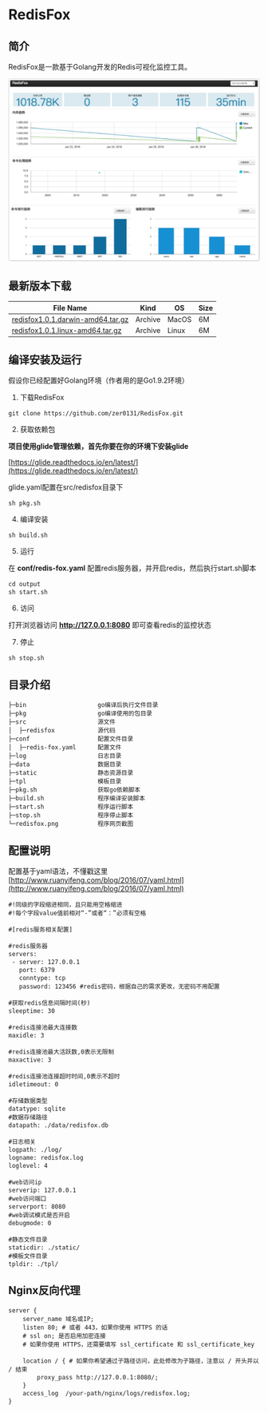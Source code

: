 # RedisFox

## 简介

RedisFox是一款基于Golang开发的Redis可视化监控工具。

![redisfox](./redisfox.png)

## 最新版本下载

File Name|Kind|OS|Size
------|------|------|------
[redisfox1.0.1.darwin-amd64.tar.gz](http://7xkyq4.com1.z0.glb.clouddn.com/redisfox/redisfox1.0.1.darwin-amd64.tar.gz)|Archive|MacOS|6M
[redisfox1.0.1.linux-amd64.tar.gz](http://7xkyq4.com1.z0.glb.clouddn.com/redisfox/redisfox1.0.1.linux-amd64.tar.gz)|Archive|Linux|6M

## 编译安装及运行

假设你已经配置好Golang环境（作者用的是Go1.9.2环境）

1. 下载RedisFox

```
git clone https://github.com/zer0131/RedisFox.git
```

2. 获取依赖包

**项目使用glide管理依赖，首先你要在你的环境下安装glide**

[https://glide.readthedocs.io/en/latest/](https://glide.readthedocs.io/en/latest/)

glide.yaml配置在src/redisfox目录下


```
sh pkg.sh
```

4. 编译安装

```
sh build.sh
```

5. 运行

在 **conf/redis-fox.yaml** 配置redis服务器，并开启redis，然后执行start.sh脚本

```
cd output
sh start.sh
```

6. 访问

打开浏览器访问 **http://127.0.0.1:8080** 即可查看redis的监控状态

7. 停止

```
sh stop.sh
```

## 目录介绍

```
├─bin                    go编译后执行文件目录
├─pkg                    go编译使用的包目录
├─src                    源文件
│  ├─redisfox            源代码
├─conf                   配置文件目录
│  ├─redis-fox.yaml      配置文件
├─log                    日志目录
├─data                   数据目录
├─static                 静态资源目录
├─tpl                    模板目录
├─pkg.sh                 获取go依赖脚本
├─build.sh               程序编译安装脚本
├─start.sh               程序运行脚本
├─stop.sh                程序停止脚本
└─redisfox.png           程序网页截图
```

## 配置说明

配置基于yaml语法，不懂戳这里[http://www.ruanyifeng.com/blog/2016/07/yaml.html](http://www.ruanyifeng.com/blog/2016/07/yaml.html)

```
#!同级的字段缩进相同，且只能用空格缩进
#!每个字段value值前相对“-”或者“：”必须有空格

#[redis服务相关配置]

#redis服务器
servers:
 - server: 127.0.0.1
   port: 6379
   conntype: tcp
   password: 123456 #redis密码，根据自己的需求更改，无密码不用配置

#获取redis信息间隔时间(秒)
sleeptime: 30

#redis连接池最大连接数
maxidle: 3

#redis连接池最大活跃数,0表示无限制
maxactive: 3

#redis连接池连接超时时间,0表示不超时
idletimeout: 0

#存储数据类型
datatype: sqlite
#数据存储路径
datapath: ./data/redisfox.db

#日志相关
logpath: ./log/
logname: redisfox.log
loglevel: 4

#web访问ip
serverip: 127.0.0.1
#web访问端口
serverport: 8080
#web调试模式是否开启
debugmode: 0

#静态文件目录
staticdir: ./static/
#模板文件目录
tpldir: ./tpl/
```

## Nginx反向代理

```
server {
    server_name 域名或IP;
    listen 80; # 或者 443，如果你使用 HTTPS 的话
    # ssl on; 是否启用加密连接
    # 如果你使用 HTTPS，还需要填写 ssl_certificate 和 ssl_certificate_key

    location / { # 如果你希望通过子路径访问，此处修改为子路径，注意以 / 开头并以 / 结束
        proxy_pass http://127.0.0.1:8080/;
    }
    access_log  /your-path/nginx/logs/redisfox.log;
}
```


